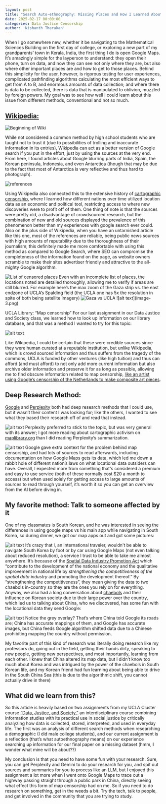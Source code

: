 ```yaml
---
layout: post
title: "Search Auto-ethnography: Missing Places and How I Learned About Them"
date: 2025-02-17 00:00:00
categories: Data Justice Censorship
author: 'Nishanth Tharakan'
---
```


<script type="text/x-mathjax-config">
  MathJax.Hub.Config({
    tex2jax: {
      inlineMath: [ ['$','$'], ["\$$","\$$"] ],
      processEscapes: true
    }
  });
</script>

<script type="text/javascript" charset="utf-8" 
src="https://cdn.mathjax.org/mathjax/latest/MathJax.js?config=TeX-AMS-MML_HTMLorMML,
https://vincenttam.github.io/javascripts/MathJaxLocal.js"></script>



When I go somewhere new, whether it be navigating to the Mathematical Sciences Building on the first day of college, or exploring a new part of my grandparents’ town in Kerala, India, the first thing I do is open Google Maps. It’s amazingly simple for the layperson to understand: they open their phone, turn on data, and now they can see not only where they are, but also where other important places are and how to get to those places. Behind this simplicity for the user, however, is rigorous testing for user experiences, complicated pathfinding algorithms calculating the most efficient ways to get from A to B, and enormous amounts of data collection; and where there is data to be collected, there is data that is manipulated to oblivion, muzzled by foreign powers. My goal was to see how well I could learn about this issue from different methods, conventional and not so much.

## [Wikipedia:](google.com)

<img alt="Beginning of Wiki" src='https://raw.githubusercontent.com/qerty2006/qerty2006.github.io/refs/heads/main/_site/assets/images/search/wiki1.png'/>

While not considered a common method by high school students who are taught not to trust it (due to possibilities of trolling and inaccurate information in its entries), Wikipedia can act as a better version of Google search if you put in the effort, just by using the sources at the very end. From here, I found articles about Google blurring parts of India, Spain, the Korean peninsula, Indonesia, and even Antarctica (though that may be due to the fact that most of Antarctica is very reflective and thus hard to photograph).  


<img alt="references" src='https://raw.githubusercontent.com/qerty2006/qerty2006.github.io/refs/heads/main/_site/assets/images/search/wikiref.png'/>

Using Wikipedia also connected this to the extensive history of [cartographic censorship](https://en.wikipedia.org/wiki/Cartographic_censorship), where I learned how different nations over time utilized location data as an economic and political tool, restricting access to where new discoveries were to profit off of them. One thing of note is that the sources were pretty old, a disadvantage of crowdsourced research, but the combination of new and old sources displayed the prevalence of this phenomenon better than my experiences with google search ever could. Also on the plus side of Wikipedia, when you have an untarnished article like this one, most of the references are reliable, being public news sources  with high amounts of reputability due to the thoroughness of their journalism; this definitely made me more comfortable with using this method as compared to Google Search, where SEO can compromise the completeness of the information found on the page, as website owners scramble to make their sites advertiser friendly and attractive to the all-mighty Google algorithm.

<img alt="List of censored places" src='https://raw.githubusercontent.com/qerty2006/qerty2006.github.io/refs/heads/main/_site/assets/images/search/wikilist.png'/>
Even with an incomplete list of places, the locations noted are detailed thoroughly, allowing me to verify if areas are still blurred. For example here’s the max zoom of the Gaza strip vs. the east endzone of UCLA’s Spalding field (the UCLA one has 5x the resolution in spite of both being satellite imagery)


<img alt="Gaza vs UCLA" src='https://raw.githubusercontent.com/qerty2006/qerty2006.github.io/refs/heads/main/_site/assets/images/search/GazavUCLA.png'/>
![alt text](image-3.png)


UCLA Library: “Map censorship”
For our last assignment in our Data Justice and Society class, we learned how to look up information on our library database, and that was a method I wanted to try for this topic:

![alt text](image-4.png)

Like Wikipedia, I could be certain that these were credible sources since they were human curated at a reputable institution, but unlike Wikipedia, which is crowd sourced information and thus suffers from the tragedy of the commons, UCLA is funded by other ventures (like high tuition) and thus can afford (and must afford) to not only add more current information but also archive older information and preserve it for as long as possible, allowing me to find obscure information related to map censorship, [like an artist using Google’s censorship of the Netherlands to make composite art pieces](https://www.cnn.com/2015/02/18/opinion/cnnphotos-sutter-google-dutch-landscapes/index.html).

## Deep Research Method: 
[Google](https://docs.google.com/document/d/1dqsY4g_r7ySEoeXEi5lJFf5zFNdCIekYSVy8q0cx-6c/edit?tab=t.0) and [Perplexity](https://www.perplexity.ai/page/the-social-impacts-of-online-g-GkMxzY7dRbexaSpAOzofDg) both had deep research methods that I could use, but it wasn’t their content I was looking for; like the others, I wanted to see what they based their research off of and read that instead. 

![alt text](image-5.png)
Perplexity preferred to stick to the topic, but was very general with its answer; I got more reading about cartographic activism on [maplibrary.org](maplibrary.org) than I did reading Perplexity’s summarization.

![alt text](image-6.png)
Google gave extra context for the problem behind map censorship, and had lots of sources to read afterwards, including documentation on how Google Maps gets its data, which led me down a rabbit hole of different nation’s laws on what locational data outsiders can have. Overall, I expected more from something that's considered a premium and easy to use service (both of these normally cost $20 a month to access) but when used solely for getting access to large amounts of sources to read through yourself, it’s worth it so you can get an overview from the AI before diving in.

## My favorite method: Talk to someone affected by it
One of my classmates is South Korean, and he was interested in seeing the differences in using google maps vs his main app while navigating in South Korea, so during dinner, we got our map apps out and got some pictures:
 
![alt text](image-7.png)
It’s crazy that I, an international traveler, wouldn't be able to navigate South Korea by foot or by car using Google Maps (not even talking about reduced resolution), a service I trust to be able to take me almost anywhere. It’s because of the [Spatial Data Industry Promotion Act](https://elaw.klri.re.kr/eng_mobile/viewer.do?hseq=32571&type=new&key=) which “contribute to the development of the national economy and the qualitative improvement in national life by *strengthening the competitiveness of the spatial data industry* and promoting the development thereof.” By “strengthening the competitiveness”, they mean giving the data to two chaebols in-country so they are the ones you rely on for everything. 
Anyway, we also had a long conversation about [chaebols](https://en.wikipedia.org/wiki/Chaebol) and their influence on Korean society due to their large power over the country, which led us to talking about China, who we discovered, has some fun with the locational data they send Google:

![alt text](image-8.png)
Notice the grey overlay? That’s where China told Google its roads are; China has accurate mappings of them, and Google has accurate images, but China feeds Google algorithm shifted data due to a Chinese prohibiting mapping the country without permission.

My favorite part of this kind of research was literally doing research like my professors do, going out in the field, getting their hands dirty, speaking to new people, getting new perspectives, and most importantly, learning from each other. I knew that China altered its map data, but I didn’t know too much about Korea and was intrigued by the power of the chaebols in South Korean life, and my Korean friend had fun learning about being able to drive in the South China Sea (this is due to the algorithmic shift, you cannot actually drive in there)

## What did we learn from this?
So this article is heavily based on two assignments from my UCLA Cluster course [“Data, Justice, and Society,”](https://catalog.registrar.ucla.edu/course/2024/CLUSTER10A) an interdisciplinary course combining information studies with its practical use in social justice by critically analyzing how data is collected, stored, interpreted, and used in everyday life. The first was an analysis of different search methods when researching a demographic (I did male college students), and our current assignment is a reflection  (that’s what autoethnography means) on our experience searching up information for our final paper on a missing dataset (hmm, I wonder what mine will be about??)

My conclusion is that you need to have some fun with your research. Sure, you can get Perplexity and Gemini to do your research for you, and spit out sources and summaries for you to process like an LLM, but I enjoyed this assignment a lot more when I went onto Google Maps to trace out a highway passing straight through a public park in China, directly seeing what effect this form of map censorship had on me. So if you need to do research on something, get in the weeds a bit. Try the tech, talk to people, and get involved in the community that you are trying to study. 

